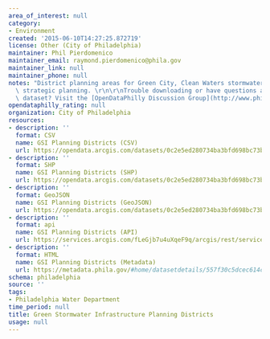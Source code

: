 ```yaml
---
area_of_interest: null
category:
- Environment
created: '2015-06-10T14:27:25.872719'
license: Other (City of Philadelphia)
maintainer: Phil Pierdomenico
maintainer_email: raymond.pierdomenico@phila.gov
maintainer_link: null
maintainer_phone: null
notes: "District planning areas for Green City, Clean Waters stormwater management\
  \ strategic planning. \r\n\r\nTrouble downloading or have questions about this City\
  \ dataset? Visit the [OpenDataPhilly Discussion Group](http://www.phila.gov/data/discuss/)"
opendataphilly_rating: null
organization: City of Philadelphia
resources:
- description: ''
  format: CSV
  name: GSI Planning Districts (CSV)
  url: https://opendata.arcgis.com/datasets/0c2e5ed280734ba3bfd698bc73b4fa94_0.csv
- description: ''
  format: SHP
  name: GSI Planning Districts (SHP)
  url: https://opendata.arcgis.com/datasets/0c2e5ed280734ba3bfd698bc73b4fa94_0.zip
- description: ''
  format: GeoJSON
  name: GSI Planning Districts (GeoJSON)
  url: https://opendata.arcgis.com/datasets/0c2e5ed280734ba3bfd698bc73b4fa94_0.geojson
- description: ''
  format: api
  name: GSI Planning Districts (API)
  url: https://services.arcgis.com/fLeGjb7u4uXqeF9q/arcgis/rest/services/GSI_Planning_Districts/FeatureServer/0/query?outFields=*&where=1%3D1
- description: ''
  format: HTML
  name: GSI Planning Districts (Metadata)
  url: https://metadata.phila.gov/#home/datasetdetails/557f30c5dcec614c29ce8b6c/representationdetails/603500035a6419001b751794/
schema: philadelphia
source: ''
tags:
- Philadelphia Water Department
time_period: null
title: Green Stormwater Infrastructure Planning Districts
usage: null
---
```


